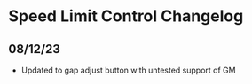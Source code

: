 # Speed Limit Control Changelog

## 08/12/23
* Updated to gap adjust button with untested support of GM
